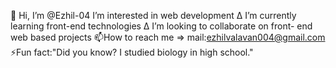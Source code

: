  👋 Hi, I’m @Ezhil-04
     I’m interested in web development
  ∆ I’m currently learning front-end         technologies
  ∆ I’m looking to collaborate on front-     end web based projects
  📫How to reach me =>                       mail:ezhilvalavan004@gmail.com
  ⚡Fun fact:"Did you know? I studied biology in high school."


